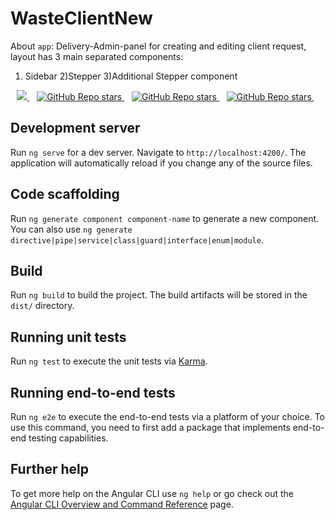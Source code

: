 # WasteClientNew

About `app`:
Delivery-Admin-panel for creating and editing client request, layout has 3 main separated components:
1) Sidebar
2)Stepper
3)Additional Stepper component


<p align='center'>
 <a href="https://github.com/sponsors/alexandresanlim">
    <img src="https://img.shields.io/badge/Angular-DD0031?style=for-the-badge&logo=angular&logoColor=white" />
  </a>&nbsp;&nbsp;
  <a href="#">
  <img alt="GitHub Repo stars" src="https://img.shields.io/badge/HTML5-E34F26?style=for-the-badge&logo=html5&logoColor=white">
</a>&nbsp;&nbsp;
  <a href="#">
  <img alt="GitHub Repo stars" src="https://img.shields.io/badge/TypeScript-007ACC?style=for-the-badge&logo=typescript&logoColor=white">
</a>&nbsp;&nbsp;
  <a href="#">
  <img alt="GitHub Repo stars" src="https://img.shields.io/badge/Material%20UI-007FFF?style=for-the-badge&logo=mui&logoColor=white">
</a>&nbsp;&nbsp;

</p>

## Development server

Run `ng serve` for a dev server. Navigate to `http://localhost:4200/`. The application will automatically reload if you change any of the source files.

## Code scaffolding

Run `ng generate component component-name` to generate a new component. You can also use `ng generate directive|pipe|service|class|guard|interface|enum|module`.

## Build

Run `ng build` to build the project. The build artifacts will be stored in the `dist/` directory.

## Running unit tests

Run `ng test` to execute the unit tests via [Karma](https://karma-runner.github.io).

## Running end-to-end tests

Run `ng e2e` to execute the end-to-end tests via a platform of your choice. To use this command, you need to first add a package that implements end-to-end testing capabilities.

## Further help

To get more help on the Angular CLI use `ng help` or go check out the [Angular CLI Overview and Command Reference](https://angular.dev/tools/cli) page.
